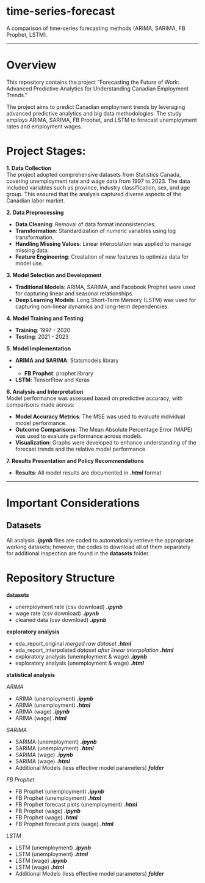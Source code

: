 # time-series-forecast
A comparison of time-series forecasting methods (ARIMA, SARIMA, FB Prophet, LSTM). 

---
# Overview
This repository contains the project "Forecasting the Future of Work: 
Advanced Predictive Analytics for Understanding Canadian Employment Trends." 

The project aims to predict Canadian employment trends by leveraging advanced predictive analytics and big data methodologies. The study employs ARIMA, SARIMA, FB Proohet, and LSTM to forecast unemployment rates and employment wages.

# Project Stages: 

**1. Data Collection**  
The project adopted comprehensive datasets from Statistics Canada, covering unemployment rate and wage data from 1997 to 2023. The data included variables such as province, industry classification, sex, and age group. This ensured that the analysis captured diverse aspects of the Canadian labor market.


**2. Data Preprocessing**  
- **Data Cleaning**: Removal of data format inconsistencies.
- **Transformation**: Standardization of numeric variables using log transformation.
- **Handling Missing Values**: Linear interpolation was applied to manage missing data.
- **Feature Engineering**: Creatation of new features to optimize data for model use.


**3. Model Selection and Development**  
- **Traditional Models**: ARIMA, SARIMA, and Facebook Prophet were used for capturing linear and seasonal relationships.
- **Deep Learning Models**: Long Short-Term Memory (LSTM) was used for capturing non-linear dynamics and long-term dependencies.


**4. Model Training and Testing**  
- **Training**: 1997 - 2020
-  **Testing**: 2021 - 2023

**5. Model Implementation**  
- **ARIMA and SARIMA**: Statsmodels library 
- - **FB Prophet**: prophet library
- **LSTM**: TensorFlow and Keras 


**6. Analysis and Interpretation**  
Model performance was assessed based on predictive accuracy, with comparisons made across:
- **Model Accuracy Metrics**: The MSE was used to evaluate individual model performance.
- **Outcome Comparisons**: The Mean Absolute Percentage Error (MAPE) was used to evaluate performance across models.
- **Visualization**: Graphs were developed to enhance understanding of the forecast trends and the relative model performance.


**7. Results Presentation and Policy Recommendations**  
- **Results**: All model results are documented in ***.html*** format

---

# Important Considerations
## Datasets
All analysis ***.ipynb*** files are coded to automatically retrieve the appropriate working datasets; however, the codes to download all of them separately for additional inspection are found in the **datasets** folder.

# Repository Structure
**datasets**
- unemployment rate (csv download) ***.ipynb***
- wage rate (csv download) ***.ipynb***
- cleaned data (csv download) ***.ipynb***

**exploratory analysis**
- eda_report_original  *merged raw dataset* ***.html***
- eda_report_interpolated *dataset after linear interpolation* ***.html***
- exploratory analysis (unemployment & wage) ***.ipynb***
- exploratory analysis (unemployment & wage) ***.html***

**statistical analysis**

*ARIMA*
- ARIMA (unemployment) ***.ipynb***
- ARIMA (unemployment) ***.html***
- ARIMA (wage) ***.ipynb***
- ARIMA (wage) ***.html***

*SARIMA*
- SARIMA (unemployment) ***.ipynb***
- SARIMA (unemployment) ***.html***
- SARIMA (wage) ***.ipynb***
- SARIMA (wage) ***.html***
- Additional Models (less effective model parameters) ***folder***

*FB Prophet*
- FB Prophet (unemployment) ***.ipynb***
- FB Prophet (unemployment) ***.html***
- FB Prophet forecast plots (unemployment) ***.html***
- FB Prophet (wage) ***.ipynb***
- FB Prophet (wage) ***.html***
- FB Prophet forecast plots (wage) ***.html***

*LSTM*
- LSTM (unemployment) ***.ipynb***
- LSTM (unemployment) ***.html***
- LSTM (wage) ***.ipynb***
- LSTM (wage) ***.html***
- Additional Models (less effective model parameters) ***folder***
